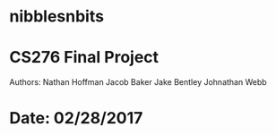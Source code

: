 # nibblesnbits
# CS276 Final Project
 Authors:
  Nathan Hoffman
  Jacob Baker
  Jake Bentley
  Johnathan Webb
# Date: 02/28/2017
